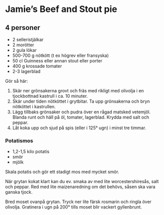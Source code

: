 Jamie’s Beef and Stout pie
==========================

4 personer
----------

-	2 selleristjälkar
-	2 morötter
-	2 gula lökar
-	500-700 g nötkött (t ex högrev eller fransyska)
-	50 cl Guinness eller annan stout eller porter
-	400 g krossade tomater
-	2-3 lagerblad

Gör så här:

1.	Skär ner grönsakerna grovt och fräs med rikligt med olivolja i en tjockbottnad kastrull i ca. 10 minuter.
2.	Skär under tiden nötköttet i grytbitar. Ta upp grönsakerna och bryn nötköttet i kastrullen.
3.	Lägg tillbaks grönsaker och pudra över en rågad matsked vetemjöl. Blanda runt och häll på öl, tomater, lagerblad. Krydda med salt och peppar.
4.	Låt koka upp och sjud på spis (eller i 125° ugn) i minst tre timmar.

### Potatismos

-	1,2-1,5 kilo potatis
-	smör
-	mjölk

Skala potatis och gör ett stadigt mos med mycket smör.

När grytan kokat klart kan du ev. smaka av med lite worcestershiresås, salt och peppar. Red med lite maizenaredning om det behövs, såsen ska vara ganska tjock.

Bred moset ovanpå grytan. Tryck ner lite färsk rosmarin och ringla över olivolja. Gratinera i ugn på 200° tills moset blir vackert gyllenbrunt.

